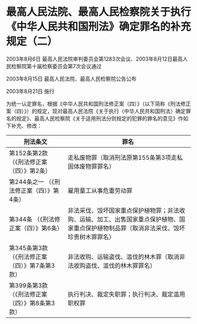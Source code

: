 # 最高人民法院、最高人民检察院关于执行《中华人民共和国刑法》确定罪名的补充规定（二）

2003年8月6日 最高人民法院审判委员会第1283次会议、2003年8月12日最高人民检察院第十届检察委员会第7次会议通过

2003年8月15日 最高人民法院、最高人民检察院公告公布

2003年8月21日 施行

<!-- INFO END -->

为统一认定罪名，根据《中华人民共和国刑法修正案（四）》（以下简称《刑法修正案（四）》）的规定，现对最高人民法院《关于执行〈中华人民共和国刑法〉确定罪名的规定》、最高人民检察院《关于适用刑法分则规定的犯罪的罪名的意见》作如下补充、修改：

<!-- TABLE -->
| 刑法条文 |罪名 |
|-----|-----|
| 第152条第2款 （《刑法修正案（四）》第2条） |走私废物罪（取消刑法原第155条第3项走私固体废物罪罪名） |
| 第244条之一 （《刑法修正案（四）》第4条） |雇用童工从事危重劳动罪 |
| 第344条 （《刑法修正案（四）》第6条） |非法采伐、毁坏国家重点保护植物罪；非法收购、运输、加工、出售国家重点保护植物、国家重点保护植物制品罪（取消非法采伐、毁坏珍贵树木罪罪名） |
| 第345条第3款 （《刑法修正案（四）》第7条第3款） |非法收购、运输盗伐、滥伐的林木罪（取消非法收购盗伐、滥伐的林木罪罪名） |
| 第399条第3款 （《刑法修正案（四）》第8条第3款） |执行判决、裁定失职罪；执行判决、裁定滥用职权罪 |
<!-- TABLE END -->

